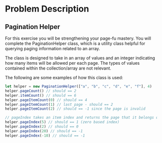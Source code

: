 # Problem Description

## Pagination Helper

For this exercise you will be strengthening your page-fu mastery. You will complete the PaginationHelper class, which is a utility class helpful for querying paging information related to an array.

The class is designed to take in an array of values and an integer indicating how many items will be allowed per each page. The types of values contained within the collection/array are not relevant.

The following are some examples of how this class is used:

```typescript
let helper = new PaginationHelper(["a", "b", "c", "d", "e", "f"], 4)
helper.pageCount() // should == 2
helper.itemCount() // should == 6
helper.pageItemCount(0) // should == 4
helper.pageItemCount(1) // last page - should == 2
helper.pageItemCount(2) // should == -1 since the page is invalid

// pageIndex takes an item index and returns the page that it belongs on
helper.pageIndex(5) // should == 1 (zero based index)
helper.pageIndex(2) // should == 0
helper.pageIndex(20) // should == -1
helper.pageIndex(-10) // should == -1
```
